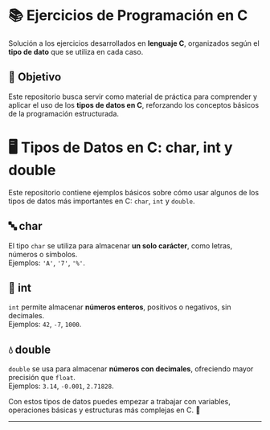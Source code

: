 # 📚 Ejercicios de Programación en C  

Solución a los ejercicios desarrollados en **lenguaje C**, organizados según el **tipo de dato** que se utiliza en cada caso.  

## 🎯 Objetivo  
Este repositorio busca servir como material de práctica para comprender y aplicar el uso de los **tipos de datos en C**, reforzando los conceptos básicos de la programación estructurada.  

# 🖥️ Tipos de Datos en C: char, int y double

Este repositorio contiene ejemplos básicos sobre cómo usar algunos de los tipos de datos más importantes en C: `char`, `int` y `double`.  

## 🔤 char
El tipo `char` se utiliza para almacenar **un solo carácter**, como letras, números o símbolos.  
Ejemplos: `'A'`, `'7'`, `'%'`.

## 🔢 int
`int` permite almacenar **números enteros**, positivos o negativos, sin decimales.  
Ejemplos: `42`, `-7`, `1000`.

## 💧 double
`double` se usa para almacenar **números con decimales**, ofreciendo mayor precisión que `float`.  
Ejemplos: `3.14`, `-0.001`, `2.71828`.

Con estos tipos de datos puedes empezar a trabajar con variables, operaciones básicas y estructuras más complejas en C. 🚀

---

